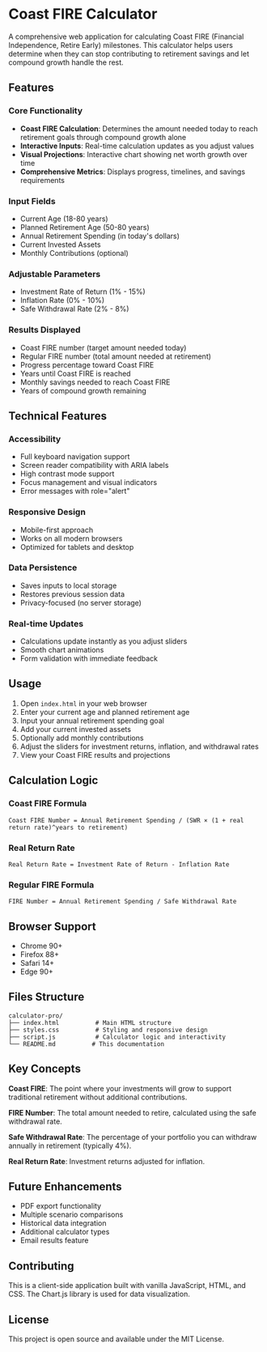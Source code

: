 # Coast FIRE Calculator

A comprehensive web application for calculating Coast FIRE (Financial Independence, Retire Early) milestones. This calculator helps users determine when they can stop contributing to retirement savings and let compound growth handle the rest.

## Features

### Core Functionality
- **Coast FIRE Calculation**: Determines the amount needed today to reach retirement goals through compound growth alone
- **Interactive Inputs**: Real-time calculation updates as you adjust values
- **Visual Projections**: Interactive chart showing net worth growth over time
- **Comprehensive Metrics**: Displays progress, timelines, and savings requirements

### Input Fields
- Current Age (18-80 years)
- Planned Retirement Age (50-80 years)
- Annual Retirement Spending (in today's dollars)
- Current Invested Assets
- Monthly Contributions (optional)

### Adjustable Parameters
- Investment Rate of Return (1% - 15%)
- Inflation Rate (0% - 10%)
- Safe Withdrawal Rate (2% - 8%)

### Results Displayed
- Coast FIRE number (target amount needed today)
- Regular FIRE number (total amount needed at retirement)
- Progress percentage toward Coast FIRE
- Years until Coast FIRE is reached
- Monthly savings needed to reach Coast FIRE
- Years of compound growth remaining

## Technical Features

### Accessibility
- Full keyboard navigation support
- Screen reader compatibility with ARIA labels
- High contrast mode support
- Focus management and visual indicators
- Error messages with role="alert"

### Responsive Design
- Mobile-first approach
- Works on all modern browsers
- Optimized for tablets and desktop

### Data Persistence
- Saves inputs to local storage
- Restores previous session data
- Privacy-focused (no server storage)

### Real-time Updates
- Calculations update instantly as you adjust sliders
- Smooth chart animations
- Form validation with immediate feedback

## Usage

1. Open `index.html` in your web browser
2. Enter your current age and planned retirement age
3. Input your annual retirement spending goal
4. Add your current invested assets
5. Optionally add monthly contributions
6. Adjust the sliders for investment returns, inflation, and withdrawal rates
7. View your Coast FIRE results and projections

## Calculation Logic

### Coast FIRE Formula
```
Coast FIRE Number = Annual Retirement Spending / (SWR × (1 + real return rate)^years to retirement)
```

### Real Return Rate
```
Real Return Rate = Investment Rate of Return - Inflation Rate
```

### Regular FIRE Formula
```
FIRE Number = Annual Retirement Spending / Safe Withdrawal Rate
```

## Browser Support
- Chrome 90+
- Firefox 88+
- Safari 14+
- Edge 90+

## Files Structure
```
calculator-pro/
├── index.html          # Main HTML structure
├── styles.css          # Styling and responsive design
├── script.js           # Calculator logic and interactivity
└── README.md          # This documentation
```

## Key Concepts

**Coast FIRE**: The point where your investments will grow to support traditional retirement without additional contributions.

**FIRE Number**: The total amount needed to retire, calculated using the safe withdrawal rate.

**Safe Withdrawal Rate**: The percentage of your portfolio you can withdraw annually in retirement (typically 4%).

**Real Return Rate**: Investment returns adjusted for inflation.

## Future Enhancements
- PDF export functionality
- Multiple scenario comparisons
- Historical data integration
- Additional calculator types
- Email results feature

## Contributing

This is a client-side application built with vanilla JavaScript, HTML, and CSS. The Chart.js library is used for data visualization.

## License

This project is open source and available under the MIT License.